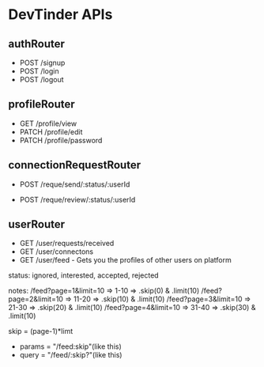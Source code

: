 # DevTinder APIs

## authRouter
- POST /signup
- POST /login
- POST /logout

## profileRouter
- GET /profile/view
- PATCH /profile/edit
- PATCH /profile/password

## connectionRequestRouter
- POST /reque/send/:status/:userId
<!-- - POST /request/send/ignored/:userId -->
<!-- - POST /request/send/interested/:userId -->

- POST /reque/review/:status/:userId
<!-- - POST /request/send/accepted/:requestId
- POST /request/send/rejected/:requestId -->

## userRouter
- GET /user/requests/received
- GET /user/connectons
- GET /user/feed - Gets you the profiles of other users on platform

status: ignored, interested, accepted, rejected

notes:
/feed?page=1&limit=10 => 1-10 => .skip(0) & .limit(10)
/feed?page=2&limit=10 => 11-20 => .skip(10) & .limit(10)
/feed?page=3&limit=10 => 21-30 => .skip(20) & .limit(10)
/feed?page=4&limit=10 => 31-40 => .skip(30) & .limit(10)

skip = (page-1)*limt



 - params = "/feed:skip"(like this)
 - query = "/feed/:skip?"(like this)